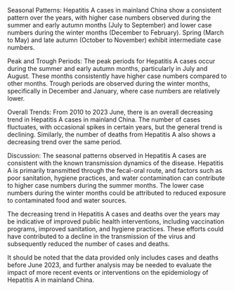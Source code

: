 Seasonal Patterns: Hepatitis A cases in mainland China show a consistent pattern over the years, with higher case numbers observed during the summer and early autumn months (July to September) and lower case numbers during the winter months (December to February). Spring (March to May) and late autumn (October to November) exhibit intermediate case numbers.

Peak and Trough Periods: The peak periods for Hepatitis A cases occur during the summer and early autumn months, particularly in July and August. These months consistently have higher case numbers compared to other months. Trough periods are observed during the winter months, specifically in December and January, where case numbers are relatively lower.

Overall Trends: From 2010 to 2023 June, there is an overall decreasing trend in Hepatitis A cases in mainland China. The number of cases fluctuates, with occasional spikes in certain years, but the general trend is declining. Similarly, the number of deaths from Hepatitis A also shows a decreasing trend over the same period.

Discussion: The seasonal patterns observed in Hepatitis A cases are consistent with the known transmission dynamics of the disease. Hepatitis A is primarily transmitted through the fecal-oral route, and factors such as poor sanitation, hygiene practices, and water contamination can contribute to higher case numbers during the summer months. The lower case numbers during the winter months could be attributed to reduced exposure to contaminated food and water sources.

The decreasing trend in Hepatitis A cases and deaths over the years may be indicative of improved public health interventions, including vaccination programs, improved sanitation, and hygiene practices. These efforts could have contributed to a decline in the transmission of the virus and subsequently reduced the number of cases and deaths.

It should be noted that the data provided only includes cases and deaths before June 2023, and further analysis may be needed to evaluate the impact of more recent events or interventions on the epidemiology of Hepatitis A in mainland China.